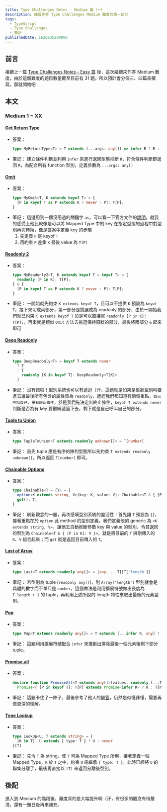 ```yaml
---
title: Type Challenges Notes - Medium 篇（一）
description: 練習作答 Type Challenges Medium 難度的第一部分
tags:
  - TypeScript
  - Type Challenges
  - 筆記
publishedDate: 1620835200000
---
```


## 前言
接續上一篇 [Type Challenges Notes - Easy 篇](https://deviltea.me/posts/type-challenges) 後，這次繼續來作答 Medium 難度，由於這個難度的題目數量截至目前有 31 題，所以預計會分個三、四篇來撰寫，那就開始吧

## 本文

### Medium 1 ~ XX
#### [Get Return Type](https://github.com/type-challenges/type-challenges/blob/master/questions/2-medium-return-type/README.md)
- 答案：
  ```ts
  type MyReturnType<T> = T extends (...args: any[]) => infer R ? R : never
  ```
- 筆記：
  建立條件判斷並利用 `infer` 來進行返回型態推斷 `R`，符合條件判斷即返回 `R`，為配合所有 function 型別，定義參數為 `...args: any[]`

#### [Omit](https://github.com/type-challenges/type-challenges/blob/master/questions/3-medium-omit/README.md)
- 答案：
  ```ts
  type MyOmit<T, K extends keyof T> = {
    [P in keyof T as P extends K ? never : P]: T[P];
  }
  ```
- 筆記：
  這邊用到一個沒用過的關鍵字 `as`，可以看一下官方文件的[說明](https://www.typescriptlang.org/docs/handbook/2/mapped-types.html#key-remapping-via-as)，就我的感受上他比較像是可以將 Mapped Type 中的 key 在指定型態的過程中對型別再次轉換，像是答案中定義 key 的步驟
    1. 先定義 `P` 是 keyof `T`
    2. 再約束 `P` 差集 `K`
  最後 value 為 `T[P]`

#### [Readonly 2](https://github.com/type-challenges/type-challenges/blob/master/questions/8-medium-readonly-2/README.md)
- 答案：
  ```ts
  type MyReadonly2<T, K extends keyof T = keyof T> = {
    readonly [P in K]: T[P];
  } & {
    [P in keyof T as P extends K ? never : P]: T[P];
  }
  ```
- 筆記：
  一開始就先約束 `K extends keyof T`，且可以不提供 `K` 預設為 `keyof T`，接下來切成兩部分，第一部分是挑選成為 readonly 的部分，由於一開始我們就已約束 `K extends keyof T` 於是可以直接寫 `readonly [P in K]: T[P];`，再來就是類似 `Omit` 方法去挑選保持原狀的部分，最後將兩部分 `&` 起來即可

#### [Deep Readonly](https://github.com/type-challenges/type-challenges/blob/master/questions/9-medium-deep-readonly/README.md)
- 答案：
  ```ts
  type DeepReadonly<T> = keyof T extends never
    ? T
    : {
      readonly [K in keyof T]: DeepReadonly<T[K]>
    }
  ```
- 筆記：
  沒有錯啦！型別系統也可以有遞迴（汗，這題就是如果是巢狀型別叫要進去讓最後所有包含的屬性皆為 `readonly`，遞迴我們都知道有兩個重點，`自己呼叫自己`、`要有終止條件`，於是我們先決定出終止條件，`keyof T extends never` 判斷是否為有 key 要繼續遞迴下去，剩下就是自己呼叫自己的部分。

#### [Tuple to Union](https://github.com/type-challenges/type-challenges/blob/master/questions/10-medium-tuple-to-union/README.md)
- 答案：
  ```ts
  type TupleToUnion<T extends readonly unknown[]> = T[number]
  ```
- 筆記：
  首先 tuple 應是有序的陣列型態所以先約束 `T extends readonly unknown[]`，所以返回 `T[number]` 即可。

#### [Chainable Options](https://github.com/type-challenges/type-challenges/blob/master/questions/12-medium-chainable-options/README.md)
- 答案：
  ```ts
  type Chainable<T = {}> = {
    option<K extends string, V>(key: K, value: V): Chainable<T & { [P in K]: V }>;
    get(): T;
  }
  ```
- 筆記：
  刷新觀念的一題，再次感嘆型別系統的靈活性！首先讓 `T` 預設為 `{}`，接著重點在於 `option` 此 method 的型別定義，我們定義他的 generic 為 `<K extends string, V>`，讓他去自動推斷參數 key 與 value 的型別，令其返回的型別為 `Chainable<T & { [P in K]: V }>`，就是將目前的 `T` 與剛傳入的 `K`、`V` 組合起來；而 `get` 就是返回目前傳入的 `T`。

#### [Last of Array](https://github.com/type-challenges/type-challenges/blob/master/questions/15-medium-last/README.md)
- 答案：
  ```ts
  type Last<T extends readonly any[]> = [any, ...T][T['length']]
  ```
- 筆記：
  若型別為 tuple (`readonly any[]`)，則 `Array['length']` 型別就會是具體的數字而不單只是 `number`，這個做法是利用擴展符號做出長度為 `T.length + 1` 的 tuple，再利用上述所說的 length 特性來取出最後的元素型別。

#### [Pop](https://github.com/type-challenges/type-challenges/blob/master/questions/16-medium-pop/README.md)
- 答案：
  ```ts
  type Pop<T extends readonly any[]> = T extends [...infer R, any] ? R : never
  ```
- 筆記：
  這題利用擴展符號配合 `infer` 來推斷出排除最後一個元素後剩下部分 tuple。

#### [Promise.all](https://github.com/type-challenges/type-challenges/blob/master/questions/20-medium-promise-all/README.md)
- 答案：
  ```ts
  declare function PromiseAll<T extends any[]>(values: readonly [...T]):
    Promise<{ [P in keyof T]: T[P] extends Promise<infer R> ? R : T[P] }>
  ```
- 筆記：
  這題卡住了一陣子，最後參考了他人的[解答](https://github.com/type-challenges/type-challenges/issues/211)，仍然是似懂非懂，需要再做更深的理解。

#### [Type Lookup](https://github.com/type-challenges/type-challenges/blob/master/questions/62-medium-type-lookup/README.md)
- 答案：
  ```ts
  type LookUp<U, T extends string> = {
    [K in T]: U extends { type: T } ? U : never
  }[T]
  ```
- 筆記：
  先令 `T` 為 string，使 `T` 可為 Mapped Type 所用，接著定義一個 Mapped Type，`K` 於 `T` 之中，約束 `U` 需繼承 `{ type: T }`，此時已經將 `U` 的聯集分離了，最後再直接以 `[T]` 來返回分離後型別。

## 後記
進入到 Medium 的階段後，難度真的是大幅提升啊（汗，有很多的觀念有待釐清，還有一題日後再來補充。